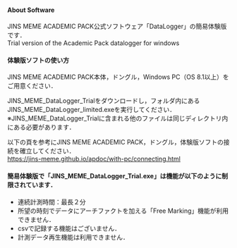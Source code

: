 #### About Software
JINS MEME ACADEMIC PACK公式ソフトウェア「DataLogger」の簡易体験版です．<br>
Trial version of the Academic Pack datalogger for windows


#### 体験版ソフトの使い方
JINS MEME ACADEMIC PACK本体，ドングル，Windows PC（OS 8.1以上）をご用意ください．

JINS_MEME_DataLogger_Trialをダウンロードし，フォルダ内にあるJINS_MEME_DataLogger_limited.exeを実行してください．<br>
※JINS_MEME_DataLogger_Trialに含まれる他のファイルは同じディレクトリ内にある必要があります．

以下の頁を参考にJINS MEME ACADEMIC PACK，ドングル，体験版ソフトの接続を確立してください．<br>
https://jins-meme.github.io/apdoc/with-pc/connecting.html


#### 簡易体験版で「JINS_MEME_DataLogger_Trial.exe」は機能が以下のように制限されています．
- 連続計測時間：最長２分
- 所望の時刻でデータにアーチファクトを加える「Free Marking」機能が利用できません．
- csvで記録する機能はございません．
- 計測データ再生機能は利用できません．
